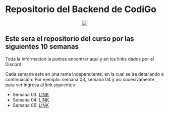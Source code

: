 # Repositorio del Backend de CodiGo

<p align="center">
    <img src="https://codigo.edu.pe/public/img/codigo-logo.png">
</p>

## Este sera el repositorio del curso por las siguientes 10 semanas

Toda la informacion la podras encontrar aquí y en los links dados por el Discord

Cada semana esta en una rama independiente, en la cual se ira detallando a continuación:
Por ejemplo: semana 03, semana 04 y asi sucesivamente , para ver ingresa al link siguientes
- Semana 03: <a href="https://github.com/Manue777/backend-g10/tree/semana03">LINK</a>
- Semana 04: <a href="https://github.com/Manue777/backend-g10/tree/semana04">LINK</a>
- Semana 05: <a href="https://github.com/Manue777/backend-g10/tree/semana05">LINK</a>